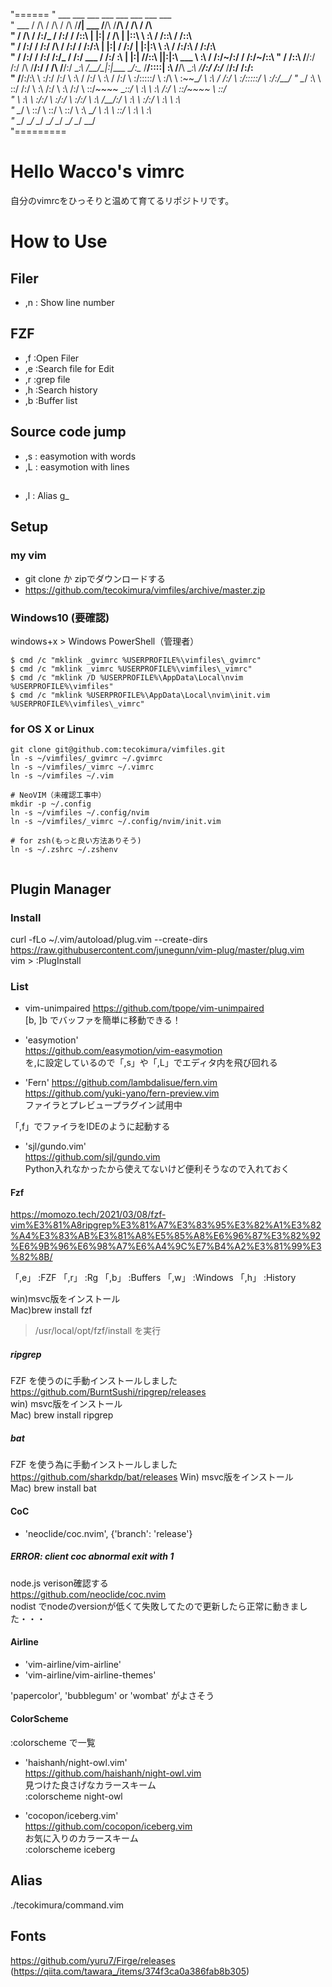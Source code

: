 "======
"                   ___           ___           ___           ___                       ___           ___           ___           ___     
"       ___        /  /\         /  /\         /  /\         /__/|        ___          /__/\         /__/\         /  /\         /  /\    
"      /  /\      /  /:/_       /  /:/        /  /::\       |  |:|       /  /\        |  |::\        \  \:\       /  /::\       /  /::\   
"     /  /:/     /  /:/ /\     /  /:/        /  /:/\:\      |  |:|      /  /:/        |  |:|:\        \  \:\     /  /:/\:\     /  /:/\:\  
"    /  /:/     /  /:/ /:/_   /  /:/  ___   /  /:/  \:\   __|  |:|     /__/::\      __|__|:|\:\   ___  \  \:\   /  /:/~/:/    /  /:/~/::\ 
"   /  /::\    /__/:/ /:/ /\ /__/:/  /  /\ /__/:/ \__\:\ /__/\_|:|____ \__\/\:\__  /__/::::| \:\ /__/\  \__\:\ /__/:/ /:/___ /__/:/ /:/\:\
"  /__/:/\:\   \  \:\/:/ /:/ \  \:\ /  /:/ \  \:\ /  /:/ \  \:\/:::::/    \  \:\/\ \  \:\~~\__\/ \  \:\ /  /:/ \  \:\/:::::/ \  \:\/:/__\/
"  \__\/  \:\   \  \::/ /:/   \  \:\  /:/   \  \:\  /:/   \  \::/~~~~      \__\::/  \  \:\        \  \:\  /:/   \  \::/~~~~   \  \::/     
"       \  \:\   \  \:\/:/     \  \:\/:/     \  \:\/:/     \  \:\          /__/:/    \  \:\        \  \:\/:/     \  \:\        \  \:\     
"        \__\/    \  \::/       \  \::/       \  \::/       \  \:\         \__\/      \  \:\        \  \::/       \  \:\        \  \:\    
"                  \__\/         \__\/         \__\/         \__\/                     \__\/         \__\/         \__\/         \__\/    
"=========

# Hello Wacco's vimrc
自分のvimrcをひっそりと温めて育てるリポジトリです。  

# How to Use  
## Filer  
- ,n : Show line number
  
## FZF  
- ,f :Open Filer  
- ,e :Search file for Edit  
- ,r :grep file  
- ,h :Search history  
- ,b :Buffer list  
  
## Source code jump  
- ,s : easymotion with words
- ,L : easymotion with lines 


## 
- ,l : Alias g_

## Setup
### my vim
- git clone か zipでダウンロードする
- https://github.com/tecokimura/vimfiles/archive/master.zip


### Windows10 (要確認)

windows+x > Windows PowerShell（管理者）
```
$ cmd /c "mklink _gvimrc %USERPROFILE%\vimfiles\_gvimrc"
$ cmd /c "mklink _vimrc %USERPROFILE%\vimfiles\_vimrc"
$ cmd /c "mklink /D %USERPROFILE%\AppData\Local\nvim %USERPROFILE%\vimfiles"
$ cmd /c "mklink %USERPROFILE%\AppData\Local\nvim\init.vim %USERPROFILE%\vimfiles\_vimrc"
```

### for OS X or Linux 
```
git clone git@github.com:tecokimura/vimfiles.git
ln -s ~/vimfiles/_gvimrc ~/.gvimrc
ln -s ~/vimfiles/_vimrc ~/.vimrc
ln -s ~/vimfiles ~/.vim

# NeoVIM（未確認工事中）  
mkdir -p ~/.config  
ln -s ~/vimfiles ~/.config/nvim  
ln -s ~/vimfiles/_vimrc ~/.config/nvim/init.vim  

# for zsh(もっと良い方法ありそう)
ln -s ~/.zshrc ~/.zshenv


```


## Plugin Manager
### Install
curl -fLo ~/.vim/autoload/plug.vim --create-dirs https://raw.githubusercontent.com/junegunn/vim-plug/master/plug.vim  
vim > :PlugInstall  

### List
- vim-unimpaired
https://github.com/tpope/vim-unimpaired  
[b, ]b でバッファを簡単に移動できる！

- 'easymotion'  
https://github.com/easymotion/vim-easymotion  
<Leader> を,に設定しているので「,s」や「,L」でエディタ内を飛び回れる     

- 'Fern'
https://github.com/lambdalisue/fern.vim  
https://github.com/yuki-yano/fern-preview.vim  
ファイラとプレビュープラグイン試用中  

「,f」でファイラをIDEのように起動する


- 'sjl/gundo.vim'  
https://github.com/sjl/gundo.vim  
Python入れなかったから使えてないけど便利そうなので入れておく  

#### Fzf
https://momozo.tech/2021/03/08/fzf-vim%E3%81%A8ripgrep%E3%81%A7%E3%83%95%E3%82%A1%E3%82%A4%E3%83%AB%E3%81%A8%E5%85%A8%E6%96%87%E3%82%92%E6%9B%96%E6%98%A7%E6%A4%9C%E7%B4%A2%E3%81%99%E3%82%8B/  

「,e」 :FZF<CR>
「,r」 :Rg
「,b」 :Buffers<CR>
「,w」 :Windows<CR>
「,h」 :History<CR>

win)msvc版をインストール  
Mac)brew install fzf
> /usr/local/opt/fzf/install を実行

##### ripgrep
FZF を使うのに手動インストールしました  
https://github.com/BurntSushi/ripgrep/releases  
win) msvc版をインストール  
Mac) brew install ripgrep


##### bat
FZF を使う為に手動インストールしました  
https://github.com/sharkdp/bat/releases
Win) msvc版をインストール  
Mac) brew install bat

#### CoC
- 'neoclide/coc.nvim', {'branch': 'release'}  

##### ERROR: client coc abnormal exit with 1
node.js verison確認する  
https://github.com/neoclide/coc.nvim  
nodist でnodeのversionが低くて失敗してたので更新したら正常に動きました・・・  
   
#### Airline  
- 'vim-airline/vim-airline'  
- 'vim-airline/vim-airline-themes'  
  
'papercolor', 'bubblegum' or 'wombat' がよさそう  
  
#### ColorScheme  
:colorscheme で一覧  
  
- 'haishanh/night-owl.vim'  
https://github.com/haishanh/night-owl.vim  
見つけた良さげなカラースキーム  
:colorscheme night-owl  
  
- 'cocopon/iceberg.vim'  
https://github.com/cocopon/iceberg.vim  
お気に入りのカラースキーム  
:colorscheme iceberg  
  
## Alias  
./tecokimura/command.vim  
  
## Fonts
https://github.com/yuru7/Firge/releases
(https://qiita.com/tawara_/items/374f3ca0a386fab8b305)

